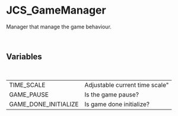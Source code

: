 <!--
   - $File: JCS_GameManager.html $
   - $Date: 2018-10-01 03:17:51 $
   - $Revision: $
   - $Creator: Jen-Chieh Shen $
   - $Notice: See LICENSE.txt for modification and distribution information
   -                   Copyright © 2018 by Shen, Jen-Chieh $
-->


<div id="content-header">
  <h1>JCS_GameManager</h1>
</div>

<p>
  Manager that manage the game behaviour.
</p>


<br/>
<h2>Variables</h2>
<br/>

<table>
  <tr>
    <td>TIME_SCALE</td>
    <td>Adjustable current time scale"</td>
  </tr>
  <tr>
    <td>GAME_PAUSE</td>
    <td>Is the game pause?</td>
  </tr>
  <tr>
    <td>GAME_DONE_INITIALIZE</td>
    <td>Is game done initialize?</td>
  </tr>
</table>
